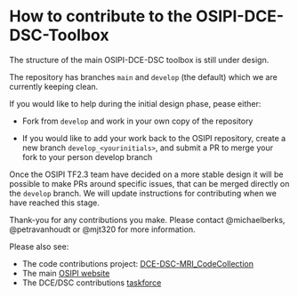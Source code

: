# How to contribute to the OSIPI-DCE-DSC-Toolbox

The structure of the main OSIPI-DCE-DSC toolbox is still under design.

The repository has branches `main` and `develop` (the default) which we are currently keeping clean.

If you would like to help during the initial design phase, pease either:

- Fork from `develop` and work in your own copy of the repository

- If you would like to add your work back to the OSIPI repository, create a new branch `develop_<yourinitials>`, and submit a PR to merge your fork to your person develop branch

Once the OSIPI TF2.3 team have decided on a more stable design it will be possible to make PRs around specific issues, that can be merged directly on the `develop` branch. We will update instructions for contributing when we have reached this stage.

Thank-you for any contributions you make. Please contact @michaelberks, @petravanhoudt or @mjt320 for more information.

Please also see:

- The code contributions project: [DCE-DSC-MRI_CodeCollection](https://github.com/OSIPI/DCE-DSC-MRI_CodeCollection)
- The main [OSIPI website](https://osipi.org/)
- The DCE/DSC contributions [taskforce](https://osipi.org/task-force-2-3/)
